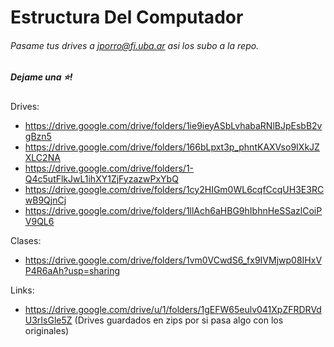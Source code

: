 # Estructura Del Computador
###### Pasame tus drives a jporro@fi.uba.ar asi los subo a la repo.
##### Dejame una ⭐!

Drives:
* https://drive.google.com/drive/folders/1ie9ieyASbLvhabaRNlBJpEsbB2vgBzn5
* https://drive.google.com/drive/folders/166bLpxt3p_phntKAXVso9IXkJZXLC2NA
* https://drive.google.com/drive/folders/1-Q4c5utFlkJwL1ihXY1ZjFyzazwPxYbQ
* https://drive.google.com/drive/folders/1cy2HIGm0WL6cqfCcqUH3E3RCwB9QjnCj
* https://drive.google.com/drive/folders/1llAch6aHBG9hIbhnHeSSazlCoiPV9QL6


Clases:
* https://drive.google.com/drive/folders/1vm0VCwdS6_fx9IVMjwp08IHxVP4R6aAh?usp=sharing

Links:
* https://drive.google.com/drive/u/1/folders/1gEFW65eulv041XpZFRDRVdU3rIsGle5Z (Drives guardados en zips por si pasa algo con los originales)
